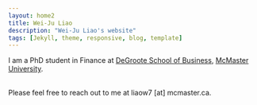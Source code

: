 ```yaml
---
layout: home2
title: Wei-Ju Liao
description: "Wei-Ju Liao's website"
tags: [Jekyll, theme, responsive, blog, template] 
---
```


I am a PhD student in Finance at <a href="https://www.degroote.mcmaster.ca/" target="_blank">DeGroote School of Business</a>, <a href="https://www.mcmaster.ca/" target="_blank">McMaster University</a>.

<br/>
Please feel free to reach out to me at liaow7 [at] mcmaster.ca.
